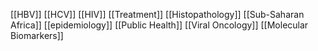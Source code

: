 [[HBV]]
[[HCV]]
[[HIV]]
[[Treatment]]
[[Histopathology]]
[[Sub-Saharan Africa]]
[[epidemiology]]
[[Public Health]]
[[Viral Oncology]]
[[Molecular Biomarkers]]
